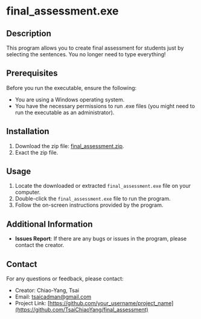 # final_assessment.exe

## Description
This program allows you to create final assessment for students just by selecting the sentences.
You no longer need to type everything!

## Prerequisites
Before you run the executable, ensure the following:
- You are using a Windows operating system.
- You have the necessary permissions to run .exe files (you might need to run the executable as an administrator).

## Installation
1. Download the zip file: [final_assessment.zip](final_assessment.zip).
2. Exact the zip file.

## Usage
1. Locate the downloaded or extracted `final_assessment.exe` file on your computer.
2. Double-click the `final_assessment.exe` file to run the program.
3. Follow the on-screen instructions provided by the program.

## Additional Information
- **Issues Report**: If there are any bugs or issues in the program, please contact the creator.

## Contact
For any questions or feedback, please contact:
- Creator: Chiao-Yang, Tsai 
- Email: tsaicadman@gmail.com
- Project Link: [https://github.com/your_username/project_name](https://github.com/TsaiChiaoYang/final_assessment)
